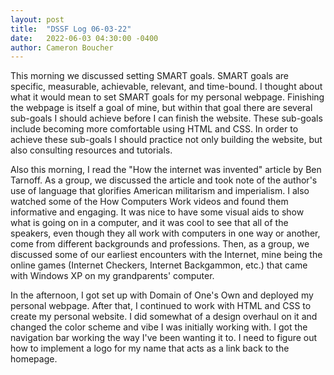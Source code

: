 ```yaml
---
layout: post
title:  "DSSF Log 06-03-22"
date:   2022-06-03 04:30:00 -0400
author: Cameron Boucher
---
```


This morning we discussed setting SMART goals. SMART goals are specific, measurable, achievable, relevant, and time-bound. I thought about what it would mean to set SMART goals for my personal webpage. Finishing the webpage is itself a goal of mine, but within that goal there are several sub-goals I should achieve before I can finish the website. These sub-goals include becoming more comfortable using HTML and CSS. In order to achieve these sub-goals I should practice not only building the website, but also consulting resources and tutorials.

Also this morning, I read the "How the internet was invented" article by Ben Tarnoff. As a group, we discussed the article and took note of the author's use of language that glorifies American militarism and imperialism. I also watched some of the How Computers Work videos and found them informative and engaging. It was nice to have some visual aids to show what is going on in a computer, and it was cool to see that all of the speakers, even though they all work with computers in one way or another, come from different backgrounds and professions. Then, as a group, we discussed some of our earliest encounters with the Internet, mine being the online games (Internet Checkers, Internet Backgammon, etc.) that came with Windows XP on my grandparents' computer.

In the afternoon, I got set up with Domain of One's Own and deployed my personal webpage. After that, I continued to work with HTML and CSS to create my personal website. I did somewhat of a design overhaul on it and changed the color scheme and vibe I was initially working with. I got the navigation bar working the way I've been wanting it to. I need to figure out how to implement a logo for my name that acts as a link back to the homepage.
